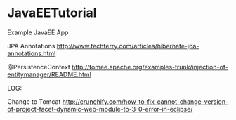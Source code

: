 # JavaEETutorial

Example JavaEE App

JPA Annotations
http://www.techferry.com/articles/hibernate-jpa-annotations.html


@PersistenceContext
http://tomee.apache.org/examples-trunk/injection-of-entitymanager/README.html


LOG:

Change to Tomcat
http://crunchify.com/how-to-fix-cannot-change-version-of-project-facet-dynamic-web-module-to-3-0-error-in-eclipse/